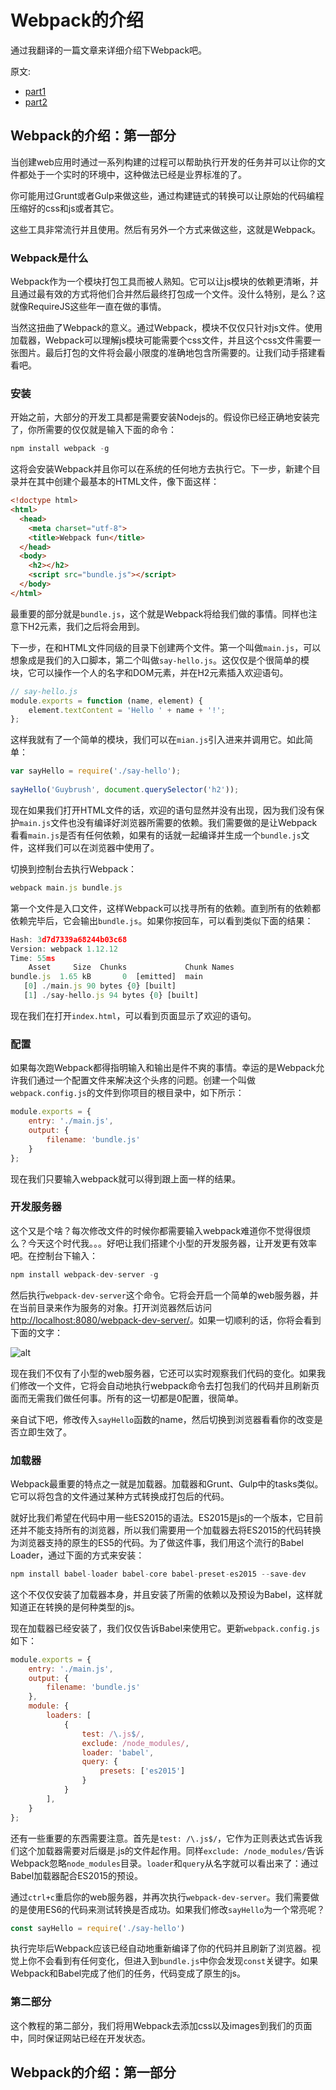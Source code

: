 # Webpack的介绍

通过我翻译的一篇文章来详细介绍下Webpack吧。

原文:

* [part1](https://code.tutsplus.com/tutorials/introduction-to-webpack-part-1--cms-25791)
* [part2](https://code.tutsplus.com/tutorials/introduction-to-webpack-part-2--cms-25911)

## Webpack的介绍：第一部分

当创建web应用时通过一系列构建的过程可以帮助执行开发的任务并可以让你的文件都处于一个实时的环境中，这种做法已经是业界标准的了。

你可能用过Grunt或者Gulp来做这些，通过构建链式的转换可以让原始的代码编程压缩好的css和js或者其它。

这些工具非常流行并且使用。然后有另外一个方式来做这些，这就是Webpack。

### Webpack是什么

Webpack作为一个模块打包工具而被人熟知。它可以让js模块的依赖更清晰，并且通过最有效的方式将他们合并然后最终打包成一个文件。没什么特别，是么？这就像RequireJS这些年一直在做的事情。

当然这扭曲了Webpack的意义。通过Webpack，模块不仅仅只针对js文件。使用加载器，Webpack可以理解js模块可能需要个css文件，并且这个css文件需要一张图片。最后打包的文件将会最小限度的准确地包含所需要的。让我们动手搭建看看吧。

### 安装

开始之前，大部分的开发工具都是需要安装Nodejs的。假设你已经正确地安装完了，你所需要的仅仅就是输入下面的命令：

```javascript
npm install webpack -g
```

这将会安装Webpack并且你可以在系统的任何地方去执行它。下一步，新建个目录并在其中创建个最基本的HTML文件，像下面这样：

```html
<!doctype html>
<html>
  <head>
    <meta charset="utf-8">
    <title>Webpack fun</title>
  </head>
  <body>
    <h2></h2>
    <script src="bundle.js"></script>
  </body>
</html>
```

最重要的部分就是```bundle.js```，这个就是Webpack将给我们做的事情。同样也注意下H2元素，我们之后将会用到。

下一步，在和HTML文件同级的目录下创建两个文件。第一个叫做```main.js```，可以想象成是我们的入口脚本，第二个叫做```say-hello.js```。这仅仅是个很简单的模块，它可以操作一个人的名字和DOM元素，并在H2元素插入欢迎语句。

```javascript
// say-hello.js
module.exports = function (name, element) {
    element.textContent = 'Hello ' + name + '!';
};
```

这样我就有了一个简单的模块，我们可以在```mian.js```引入进来并调用它。如此简单：

```javascript
var sayHello = require('./say-hello');
 
sayHello('Guybrush', document.querySelector('h2'));
```

现在如果我们打开HTML文件的话，欢迎的语句显然并没有出现，因为我们没有保护```main.js```文件也没有编译好浏览器所需要的依赖。我们需要做的是让Webpack看看```main.js```是否有任何依赖，如果有的话就一起编译并生成一个```bundle.js```文件，这样我们可以在浏览器中使用了。

切换到控制台去执行Webpack：

```javascript
webpack main.js bundle.js
```

第一个文件是入口文件，这样Webpack可以找寻所有的依赖。直到所有的依赖都依赖完毕后，它会输出```bundle.js```。如果你按回车，可以看到类似下面的结果：

```javascript
Hash: 3d7d7339a68244b03c68
Version: webpack 1.12.12
Time: 55ms
    Asset     Size  Chunks             Chunk Names
bundle.js  1.65 kB       0  [emitted]  main
   [0] ./main.js 90 bytes {0} [built]
   [1] ./say-hello.js 94 bytes {0} [built]
```

现在我们在打开```index.html```，可以看到页面显示了欢迎的语句。

### 配置

如果每次跑Webpack都得指明输入和输出是件不爽的事情。幸运的是Webpack允许我们通过一个配置文件来解决这个头疼的问题。创建一个叫做```webpack.config.js```的文件到你项目的根目录中，如下所示：

```javascript
module.exports = {
    entry: './main.js',
    output: {
        filename: 'bundle.js'
    }
};
```

现在我们只要输入webpack就可以得到跟上面一样的结果。

### 开发服务器

这个又是个啥？每次修改文件的时候你都需要输入webpack难道你不觉得很烦么？今天这个时代我。。。好吧让我们搭建个小型的开发服务器，让开发更有效率吧。在控制台下输入：

```javascript
npm install webpack-dev-server -g
```

然后执行```webpack-dev-server```这个命令。它将会开启一个简单的web服务器，并在当前目录来作为服务的对象。打开浏览器然后访问[http://localhost:8080/webpack-dev-server/](http://localhost:8080/webpack-dev-server/)。如果一切顺利的话，你将会看到下面的文字：

![alt](https://cms-assets.tutsplus.com/uploads/users/831/posts/25791/image/guybrush.jpg)

现在我们不仅有了小型的web服务器，它还可以实时观察我们代码的变化。如果我们修改一个文件，它将会自动地执行webpack命令去打包我们的代码并且刷新页面而无需我们做任何事。所有的这一切都是0配置，很简单。

亲自试下吧，修改传入```sayHello```函数的name，然后切换到浏览器看看你的改变是否立即生效了。

### 加载器

Webpack最重要的特点之一就是加载器。加载器和Grunt、Gulp中的tasks类似。它可以将包含的文件通过某种方式转换成打包后的代码。

就好比我们希望在代码中用一些ES2015的语法。ES2015是js的一个版本，它目前还并不能支持所有的浏览器，所以我们需要用一个加载器去将ES2015的代码转换为浏览器支持的原生的ES5的代码。为了做这件事，我们用这个流行的Babel Loader，通过下面的方式来安装：

```javascript
npm install babel-loader babel-core babel-preset-es2015 --save-dev
```

这个不仅仅安装了加载器本身，并且安装了所需的依赖以及预设为Babel，这样就知道正在转换的是何种类型的js。

现在加载器已经安装了，我们仅仅告诉Babel来使用它。更新```webpack.config.js```如下：

```javascript
module.exports = {
    entry: './main.js',
    output: {
        filename: 'bundle.js'
    },
    module: {
        loaders: [
            {
                test: /\.js$/,
                exclude: /node_modules/,
                loader: 'babel',
                query: {
                    presets: ['es2015']
                }
            }
        ],
    }
};
```

还有一些重要的东西需要注意。首先是```test: /\.js$/```，它作为正则表达式告诉我们这个加载器需要对后缀是.js的文件起作用。同样```exclude: /node_modules/```告诉Webpack忽略```node_modules```目录。```loader```和```query```从名字就可以看出来了：通过Babel加载器配合ES2015的预设。

通过```ctrl+c```重启你的web服务器，并再次执行```webpack-dev-server```。我们需要做的是使用ES6的代码来测试转换是否成功。如果我们修改```sayHello```为一个常亮呢？

```javascript
const sayHello = require('./say-hello')
```

执行完毕后Webpack应该已经自动地重新编译了你的代码并且刷新了浏览器。视觉上你不会看到有任何变化，但进入到```bundle.js```中你会发现```const```关键字。如果Webpack和Babel完成了他们的任务，代码变成了原生的js。

### 第二部分

这个教程的第二部分，我们将用Webpack去添加css以及images到我们的页面中，同时保证网站已经在开发状态。

## Webpack的介绍：第一部分







